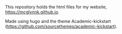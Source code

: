 This repository holds the html files for my website, https://mcglynnk.github.io.

Made using hugo and the theme Academic-kickstart (https://github.com/sourcethemes/academic-kickstart).
